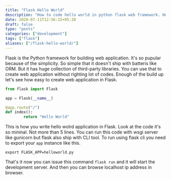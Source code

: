 ```yaml
---
title: "Flask Hello World"
description: "How to code hello world in python flask web framework. Hello World in Flask Web Application Framework"
date: 2020-07-11T12:56:15+05:30
draft: false
type: "posts"
categories: ["development"]
tags: ["flask"]
aliases: ["/flask-hello-world/"]
---
```


Flask is the Python framework for building web application. It's so pupular because of the simplicity. So simple that it doesn't ship with batteris like ORM. But it has huge collection of third-party libraries. You can use that to create web application without righting lot of codes. Enough of the build up let's see how easy to create web application in Flask.

```python
from flask import Flask

app = Flask(__name__)

@app.route("/")
def index():
		return "Hello World"
```

This is how you write hello wolrd application in Flask. Look at the code it's so mininal. Not more than 5 lines. You can run this code with wsgi server like gunicorn but flask also ship with CLI tool. To run using flask cli you need to export your `app` instance like this.

```shell
export FLASK_APP=helloworld.py
```

That's it now you can issue this command `flask run` and it will start the development server. And then you can browse localhost ip address in browser.


